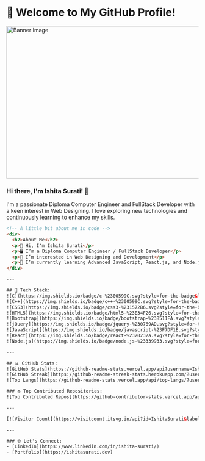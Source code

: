 # 🌟 Welcome to My GitHub Profile!

<img src="https://user-images.githubusercontent.com/74038190/212750155-3ceddfbd-19d3-40a3-87af-8d329c8323c4.gif" alt="Banner Image" width="800" height="400"> <!-- Adjust the width and height as needed -->


### Hi there, I'm Ishita Surati! 👋

I'm a passionate Diploma Computer Engineer and FullStack Developer with a keen interest in Web Designing. I love exploring new technologies and continuously learning to enhance my skills.

```html
<!-- A little bit about me in code -->
<div>
  <h2>About Me</h2>
  <p>👋 Hi, I'm Ishita Surati</p>
  <p>🖥️ I’m a Diploma Computer Engineer / FullStack Developer</p>
  <p>👀 I’m interested in Web Designing and Development</p>
  <p>🌱 I’m currently learning Advanced JavaScript, React.js, and Node.js</p>
</div>

---

## 🚀 Tech Stack:
![C](https://img.shields.io/badge/c-%2300599C.svg?style=for-the-badge&logo=c&logoColor=white)
![C++](https://img.shields.io/badge/c++-%2300599C.svg?style=for-the-badge&logo=c%2B%2B&logoColor=white)
![CSS3](https://img.shields.io/badge/css3-%231572B6.svg?style=for-the-badge&logo=css3&logoColor=white)
![HTML5](https://img.shields.io/badge/html5-%23E34F26.svg?style=for-the-badge&logo=html5&logoColor=white)
![Bootstrap](https://img.shields.io/badge/bootstrap-%238511FA.svg?style=for-the-badge&logo=bootstrap&logoColor=white)
![jQuery](https://img.shields.io/badge/jquery-%230769AD.svg?style=for-the-badge&logo=jquery&logoColor=white)
![JavaScript](https://img.shields.io/badge/javascript-%23F7DF1E.svg?style=for-the-badge&logo=javascript&logoColor=black)
![React](https://img.shields.io/badge/react-%2320232a.svg?style=for-the-badge&logo=react&logoColor=%2361DAFB)
![Node.js](https://img.shields.io/badge/node.js-%23339933.svg?style=for-the-badge&logo=nodedotjs&logoColor=white)

---

## 📊 GitHub Stats:
![GitHub Stats](https://github-readme-stats.vercel.app/api?username=IshitaSurati&theme=radical&hide_border=false&include_all_commits=false&count_private=false)
![GitHub Streak](https://github-readme-streak-stats.herokuapp.com/?user=IshitaSurati&theme=radical&hide_border=false)
![Top Langs](https://github-readme-stats.vercel.app/api/top-langs/?username=IshitaSurati&theme=radical&hide_border=false&include_all_commits=false&count_private=false&layout=compact)

### 🔝 Top Contributed Repositories:
![Top Contributed Repos](https://github-contributor-stats.vercel.app/api?username=IshitaSurati&limit=5&theme=radical&combine_all_yearly_contributions=true)

---

[![Visitor Count](https://visitcount.itsvg.in/api?id=IshitaSurati&label=Profile%20Views&color=0&icon=0&pretty=false)](https://visitcount.itsvg.in)

---

### 🌐 Let's Connect:
- [LinkedIn](https://www.linkedin.com/in/ishita-surati/)
- [Portfolio](https://ishitasurati.dev)
